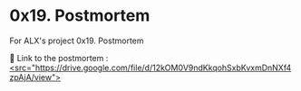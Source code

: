 # 0x19. Postmortem

For ALX's project 0x19. Postmortem

🔗 Link to the postmortem : <a href="Click here!" target="blank"><src="https://drive.google.com/file/d/12kOM0V9ndKkqohSxbKvxmDnNXf4zpAjA/view">
